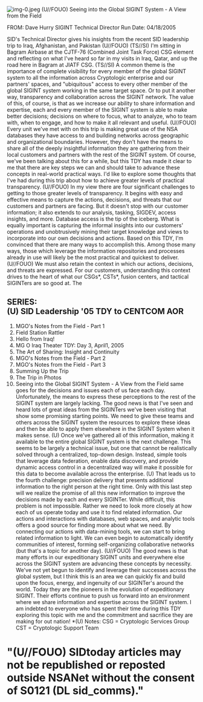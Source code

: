![img-0.jpeg](img-0.jpeg)
(U//FOUO) Seeing into the Global SIGINT System - A View from the Field

FROM: Dave Hurry
SIGINT Technical Director
Run Date: 04/18/2005

SID's Technical Director gives his insights from the recent SID leadership trip to Iraq, Afghanistan, and Pakistan (U//FOUO)
(TS//SI) I'm sitting in Bagram Airbase at the CJTF-76 (Combined Joint Task Force) CSG element and reflecting on what I've heard so far in my visits in Iraq, Qatar, and up the road here in Bagram at JIATF CSG.
(TS//SI) A common theme is the importance of complete visibility for every member of the global SIGINT system to all the information across Cryptologic enterprise and our partners' spaces, and "ubiquitous" access to every other member of the global SIGINT system working in the same target space. Or to put it another way, transparency and collaboration across the SIGINT network. The value of this, of course, is that as we increase our ability to share information and expertise, each and every member of the SIGINT system is able to make better decisions; decisions on where to focus, what to analyze, who to team with, when to engage, and how to make it all relevant and useful.
(U//FOUO) Every unit we've met with on this trip is making great use of the NSA databases they have access to and building networks across geographic and organizational boundaries. However, they don't have the means to share all of the deeply insightful information they are gathering from their local customers and partners with the rest of the SIGINT system. Of course, we've been talking about this for a while, but this TDY has made it clear to me that there are key steps we can and should take to advance these concepts in real-world practical ways. I'd like to explore some thoughts that I've had during this trip about how to achieve greater levels of practical transparency.
(U//FOUO) In my view there are four significant challenges to getting to those greater levels of transparency. It begins with easy and effective means to capture the actions, decisions, and threats that our customers and partners are facing. But it doesn't stop with our customer information; it also extends to our analysis, tasking, SIGDEV, access insights, and more. Database access is the tip of the iceberg. What is equally important is capturing the informal insights into our customers' operations and unobtrusively mining their target knowledge and views to incorporate into our own decisions and actions. Based on this TDY, I'm convinced that there are many ways to accomplish this. Among those many ways, those which leverage the information repositories and processes already in use will likely be the most practical and quickest to deliver.
(U//FOUO) We must also retain the context in which our actions, decisions, and threats are expressed. For our customers, understanding this context drives to the heart of what our CSGs*, CSTs*, fusion centers, and tactical SIGINTers are so good at. The

## SERIES: <br> (U) SID Leadership '05 TDY to CENTCOM AOR

1. MGO's Notes from the Field - Part 1
2. Field Station Rattler
3. Hello from Iraq!
4. MG O Iraq Theater TDY: Day 3, April1, 2005
5. The Art of Sharing: Insight and Continuity
6. MGO's Notes from the Field - Part 2
7. MGO's Notes from the Field - Part 3
8. Summing Up the Trip
9. The Trip in Photos
10. Seeing into the Global SIGINT System - A View from the Field
same goes for the decisions and issues each of us face each day. Unfortunately, the means to express these perceptions to the rest of the SIGINT system are largely lacking. The good news is that I've seen and heard lots of great ideas from the SIGINTers we've been visiting that show some promising starting points. We need to give these teams and others across the SIGINT system the resources to explore these ideas and then be able to apply them elsewhere in the SIGINT System when it makes sense.
(U) Once we've gathered all of this information, making it available to the entire global SIGINT system is the next challenge. This seems to be largely a technical issue, but one that cannot be realistically solved through a centralized, top-down design. Instead, simple tools that leverage data federation, enable data discovery, and provide dynamic access control in a decentralized way will make it possible for this data to become available across the enterprise.
(U) That leads us to the fourth challenge: precision delivery that presents additional information to the right person at the right time. Only with this last step will we realize the promise of all this new information to improve the decisions made by each and every SIGINTer. While difficult, this problem is not impossible. Rather we need to look more closely at how each of us operate today and use it to find related information. Our actions and interactions with databases, web spaces, and analytic tools offers a good source for finding more about what we need. By connecting our actions with data-mining tools, we can start to bring related information to light. We can even begin to automatically identify communities of interest, forming self-organizing collaborative networks (but that's a topic for another day).
(U//FOUO) The good news is that many efforts in our expeditionary SIGINT units and everywhere else across the SIGINT system are advancing these concepts by necessity. We've not yet begun to identify and leverage their successes across the global system, but I think this is an area we can quickly fix and build upon the focus, energy, and ingenuity of our SIGINTer's around the world. Today they are the pioneers in the evolution of expeditionary SIGINT. Their efforts continue to push us forward into an environment where we share information and expertise across the SIGINT system. I am indebted to everyone who has spent their time during this TDY exploring this topic with me and the commitment and sacrifice they are making for out nation!
*(U) Notes:
CSG = Cryptologic Services Group
CST = Cryptologic Support Team

# "(U//FOUO) SIDtoday articles may not be republished or reposted outside NSANet without the consent of S0121 (DL sid_comms)."
